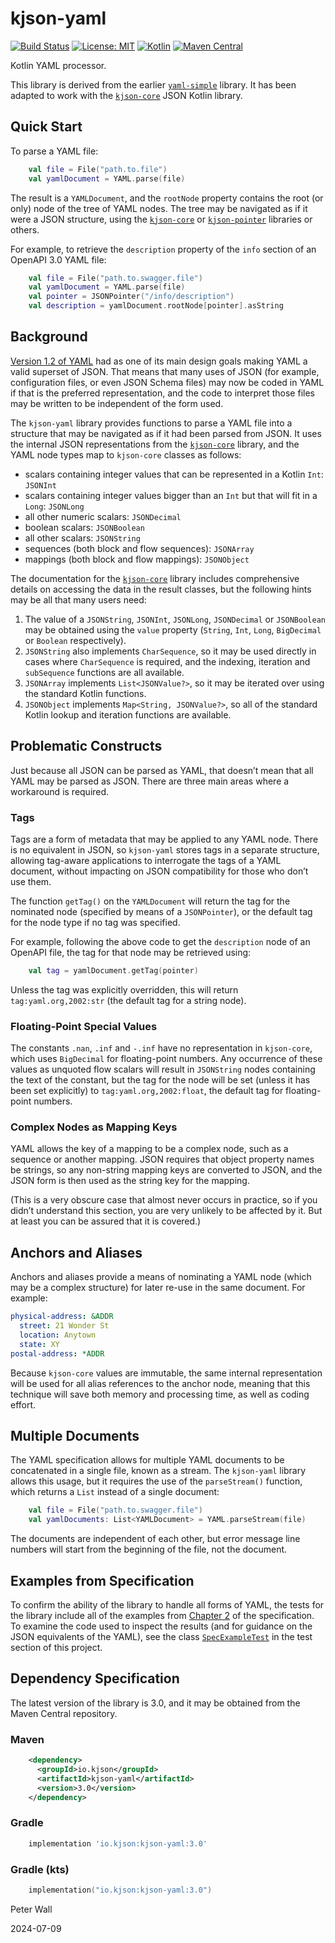 # kjson-yaml

[![Build Status](https://github.com/pwall567/kjson-yaml/actions/workflows/build.yml/badge.svg)](https://github.com/pwall567/kjson-yaml/actions/workflows/build.yml)
[![License: MIT](https://img.shields.io/badge/License-MIT-yellow.svg)](https://opensource.org/licenses/MIT)
[![Kotlin](https://img.shields.io/static/v1?label=Kotlin&message=v1.9.24&color=7f52ff&logo=kotlin&logoColor=7f52ff)](https://github.com/JetBrains/kotlin/releases/tag/v1.9.24)
[![Maven Central](https://img.shields.io/maven-central/v/io.kjson/kjson-yaml?label=Maven%20Central)](https://search.maven.org/search?q=g:%22io.kjson%22%20AND%20a:%22kjson-yaml%22)

Kotlin YAML processor.

This library is derived from the earlier [`yaml-simple`](https://github.com/pwall567/yaml-simple) library.
It has been adapted to work with the [`kjson-core`](https://github.com/pwall567/kjson-core) JSON Kotlin library.

## Quick Start

To parse a YAML file:
```kotlin
    val file = File("path.to.file")
    val yamlDocument = YAML.parse(file)
```

The result is a `YAMLDocument`, and the `rootNode` property contains the root (or only) node of the tree of YAML nodes.
The tree may be navigated as if it were a JSON structure, using the
[`kjson-core`](https://github.com/pwall567/kjson-core) or [`kjson-pointer`](https://github.com/pwall567/kjson-pointer)
libraries or others.

For example, to retrieve the `description` property of the `info` section of an OpenAPI 3.0 YAML file:
```kotlin
    val file = File("path.to.swagger.file")
    val yamlDocument = YAML.parse(file)
    val pointer = JSONPointer("/info/description")
    val description = yamlDocument.rootNode[pointer].asString
```

## Background

[Version 1.2 of YAML](https://yaml.org/spec/1.2.2/) had as one of its main design goals making YAML a valid superset of
JSON.
That means that many uses of JSON (for example, configuration files, or even JSON Schema files) may now be coded in YAML
if that is the preferred representation, and the code to interpret those files may be written to be independent of the
form used.

The `kjson-yaml` library provides functions to parse a YAML file into a structure that may be navigated as if it had
been parsed from JSON.
It uses the internal JSON representations from the [`kjson-core`](https://github.com/pwall567/kjson-core) library, and
the YAML node types map to `kjson-core` classes as follows:

- scalars containing integer values that can be represented in a Kotlin `Int`: `JSONInt`
- scalars containing integer values bigger than an `Int` but that will fit in a `Long`: `JSONLong`
- all other numeric scalars: `JSONDecimal`
- boolean scalars: `JSONBoolean`
- all other scalars: `JSONString`
- sequences (both block and flow sequences): `JSONArray`
- mappings (both block and flow mappings): `JSONObject`

The documentation for the [`kjson-core`](https://github.com/pwall567/kjson-core) library includes comprehensive details
on accessing the data in the result classes, but the following hints may be all that many users need:

1. The value of a `JSONString`, `JSONInt`, `JSONLong`, `JSONDecimal` or `JSONBoolean` may be obtained using the `value`
   property (`String`, `Int`, `Long`, `BigDecimal` or `Boolean` respectively).
2. `JSONString` also implements `CharSequence`, so it may be used directly in cases where `CharSequence` is required,
   and the indexing, iteration and `subSequence` functions are all available.
3. `JSONArray` implements `List<JSONValue?>`, so it may be iterated over using the standard Kotlin functions.
4. `JSONObject` implements `Map<String, JSONValue?>`, so all of the standard Kotlin lookup and iteration functions are
   available.

## Problematic Constructs

Just because all JSON can be parsed as YAML, that doesn&rsquo;t mean that all YAML may be parsed as JSON.
There are three main areas where a workaround is required.

### Tags

Tags are a form of metadata that may be applied to any YAML node.
There is no equivalent in JSON, so `kjson-yaml` stores tags in a separate structure, allowing tag-aware applications to
interrogate the tags of a YAML document, without impacting on JSON compatibility for those who don&rsquo;t use them.

The function `getTag()` on the `YAMLDocument` will return the tag for the nominated node (specified by means of a
`JSONPointer`), or the default tag for the node type if no tag was specified.

For example, following the above code to get the `description` node of an OpenAPI file, the tag for that node may be
retrieved using:
```kotlin
    val tag = yamlDocument.getTag(pointer)
```

Unless the tag was explicitly overridden, this will return `tag:yaml.org,2002:str` (the default tag for a string node).

### Floating-Point Special Values

The constants `.nan`, `.inf` and `-.inf` have no representation in `kjson-core`, which uses `BigDecimal` for
floating-point numbers.
Any occurrence of these values as unquoted flow scalars will result in `JSONString` nodes containing the text of the
constant, but the tag for the node will be set (unless it has been set explicitly) to `tag:yaml.org,2002:float`, the
default tag for floating-point numbers.

### Complex Nodes as Mapping Keys

YAML allows the key of a mapping to be a complex node, such as a sequence or another mapping.
JSON requires that object property names be strings, so any non-string mapping keys are converted to JSON, and the JSON
form is then used as the string key for the mapping.

(This is a very obscure case that almost never occurs in practice, so if you didn&rsquo;t understand this section, you
are very unlikely to be affected by it.  But at least you can be assured that it is covered.)

## Anchors and Aliases

Anchors and aliases provide a means of nominating a YAML node (which may be a complex structure) for later re-use in the
same document.
For example:
```yaml
physical-address: &ADDR
  street: 21 Wonder St
  location: Anytown
  state: XY
postal-address: *ADDR
```

Because `kjson-core` values are immutable, the same internal representation will be used for all alias references to the
anchor node, meaning that this technique will save both memory and processing time, as well as coding effort.

## Multiple Documents

The YAML specification allows for multiple YAML documents to be concatenated in a single file, known as a stream.
The `kjson-yaml` library allows this usage, but it requires the use of the `parseStream()` function, which returns a
`List` instead of a single document:
```kotlin
    val file = File("path.to.swagger.file")
    val yamlDocuments: List<YAMLDocument> = YAML.parseStream(file)
```
The documents are independent of each other, but error message line numbers will start from the beginning of the file,
not the document.

## Examples from Specification

To confirm the ability of the library to handle all forms of YAML, the tests for the library include all of the examples
from [Chapter 2](https://yaml.org/spec/1.2.2/#language-overview) of the specification.
To examine the code used to inspect the results (and for guidance on the JSON equivalents of the YAML), see the class
[`SpecExampleTest`](https://github.com/pwall567/kjson-yaml/blob/main/src/test/kotlin/io/kjson/yaml/SpecExampleTest.kt)
in the test section of this project.

## Dependency Specification

The latest version of the library is 3.0, and it may be obtained from the Maven Central repository.

### Maven
```xml
    <dependency>
      <groupId>io.kjson</groupId>
      <artifactId>kjson-yaml</artifactId>
      <version>3.0</version>
    </dependency>
```
### Gradle
```groovy
    implementation 'io.kjson:kjson-yaml:3.0'
```
### Gradle (kts)
```kotlin
    implementation("io.kjson:kjson-yaml:3.0")
```

Peter Wall

2024-07-09
